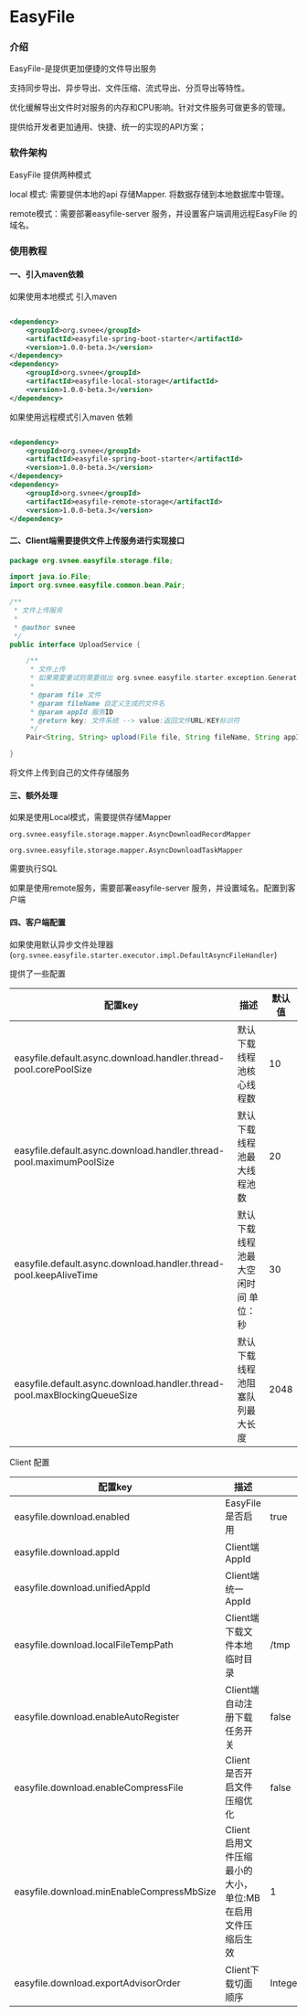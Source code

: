 # EasyFile

### 介绍

EasyFile-是提供更加便捷的文件导出服务

支持同步导出、异步导出、文件压缩、流式导出、分页导出等特性。

优化缓解导出文件时对服务的内存和CPU影响。针对文件服务可做更多的管理。

提供给开发者更加通用、快捷、统一的实现的API方案；

### 软件架构

EasyFile 提供两种模式

local 模式:  需要提供本地的api 存储Mapper. 将数据存储到本地数据库中管理。

remote模式：需要部署easyfile-server 服务，并设置客户端调用远程EasyFile 的域名。

### 使用教程

#### 一、引入maven依赖

如果使用本地模式 引入maven

```xml

<dependency>
    <groupId>org.svnee</groupId>
    <artifactId>easyfile-spring-boot-starter</artifactId>
    <version>1.0.0-beta.3</version>
</dependency>
<dependency>
    <groupId>org.svnee</groupId>
    <artifactId>easyfile-local-storage</artifactId>
    <version>1.0.0-beta.3</version>
</dependency>
```

如果使用远程模式引入maven 依赖

```xml

<dependency>
    <groupId>org.svnee</groupId>
    <artifactId>easyfile-spring-boot-starter</artifactId>
    <version>1.0.0-beta.3</version>
</dependency>
<dependency>
    <groupId>org.svnee</groupId>
    <artifactId>easyfile-remote-storage</artifactId>
    <version>1.0.0-beta.3</version>
</dependency>
```

#### 二、Client端需要提供文件上传服务进行实现接口

```java
package org.svnee.easyfile.storage.file;

import java.io.File;
import org.svnee.easyfile.common.bean.Pair;

/**
 * 文件上传服务
 *
 * @author svnee
 */
public interface UploadService {

    /**
     * 文件上传
     * 如果需要重试则需要抛出 org.svnee.easyfile.starter.exception.GenerateFileException
     *
     * @param file 文件
     * @param fileName 自定义生成的文件名
     * @param appId 服务ID
     * @return key: 文件系统 --> value:返回文件URL/KEY标识符
     */
    Pair<String, String> upload(File file, String fileName, String appId);

}
```

将文件上传到自己的文件存储服务

#### 三、额外处理

如果是使用Local模式，需要提供存储Mapper

`org.svnee.easyfile.storage.mapper.AsyncDownloadRecordMapper`

`org.svnee.easyfile.storage.mapper.AsyncDownloadTaskMapper`

需要执行SQL

如果是使用remote服务，需要部署easyfile-server 服务，并设置域名。配置到客户端

#### 四、客户端配置

如果使用默认异步文件处理器(`org.svnee.easyfile.starter.executor.impl.DefaultAsyncFileHandler`)

提供了一些配置

| 配置key                                                      | 描述                                | 默认值 |
| ------------------------------------------------------------ | ----------------------------------- | ------ |
| easyfile.default.async.download.handler.thread-pool.corePoolSize | 默认下载线程池核心线程数            | 10     |
| easyfile.default.async.download.handler.thread-pool.maximumPoolSize | 默认下载线程池最大线程池数          | 20     |
| easyfile.default.async.download.handler.thread-pool.keepAliveTime | 默认下载线程池最大空闲时间 单位：秒 | 30     |
| easyfile.default.async.download.handler.thread-pool.maxBlockingQueueSize | 默认下载线程池阻塞队列最大长度      | 2048   |

Client 配置

| 配置key                                   | 描述                                                         | 默认值            |
| ----------------------------------------- | ------------------------------------------------------------ | ----------------- |
| easyfile.download.enabled                 | EasyFile是否启用                                             | true              |
| easyfile.download.appId                   | Client端 AppId                                               |                   |
| easyfile.download.unifiedAppId            | Client端统一AppId                                            |                   |
| easyfile.download.localFileTempPath       | Client端下载文件本地临时目录                                 | /tmp              |
| easyfile.download.enableAutoRegister      | Client端自动注册下载任务开关                                 | false             |
| easyfile.download.enableCompressFile      | Client 是否开启文件压缩优化                                  | false             |
| easyfile.download.minEnableCompressMbSize | Client 启用文件压缩最小的大小，单位:MB 在启用文件压缩后生效 | 1                 |
| easyfile.download.exportAdvisorOrder      | Client下载切面顺序                                           | Integer.MAX_VALUE |

